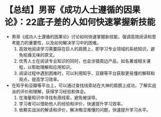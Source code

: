 # 【总结】男哥《成功人士遵循的因果论》：22底子差的人如何快速掌握新技能

-   男哥《成功人士遵循的因果论》讨论如何快速掌握新技能，强调高效阅读和思考能力的重要性，以及如何解决学习中的困难。
    1.  高效地阅读学习需要踩在巨人的肩膀上，即学习专业领域的系统知识，避免枯燥无味的原文。
    2.  优秀人士在阅读专业知识的同时，也会涉猎周边产品，如名著或相关课程，以帮助理解和应用知识。
    3.  阅读过程中遇到困难时，可以利用知乎、豆瓣等平台获取更易懂的解释和观点，提高学习效率。
-   在知乎和豆瓣等平台上，可以通过查找线索站在大神的肩膀上成功，了解实战派的评价和理解，获得学习经验和体会。
    1.  在海量知识中寻找有用线索，避免被误导。
    2.  学习者可以借助他人的经验和评价，快速提升学习效率。
    3.  依赖实战派的解读和评价，解决晦涩难懂的问题，快速提升学习水平。